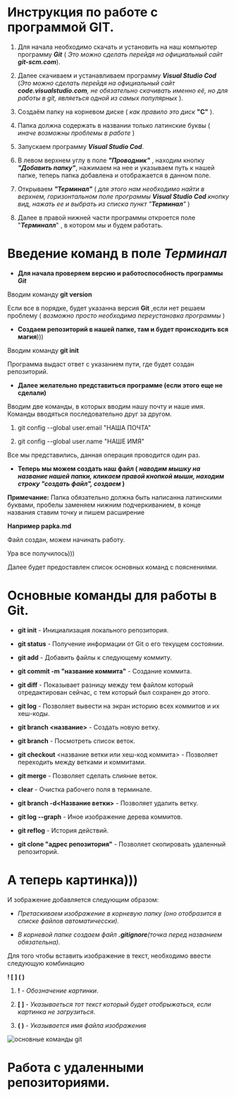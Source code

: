 # **Инструкция по работе с программой GIT.**

1. Для начала необходимо скачать и установить на наш компьютер программу __*Git*__ ( _Это можно сделать перейдя на официальный сайт **git-scm.com**_).

2. Далее скачиваем и устанавливаем программу __*Visual Studio Cod*__ (*Это можно сделать перейдя на официальный сайт **code.visualstudio.com**, не обязательно скачивать именно её, но для работы в git, являеться одной из самых популярных* ).

3. Создаём папку на корневом диске ( *как правило это диск*  **"C"** ).

4. Папка должна содержать в названии только латинские буквы ( *иначе возможны проблемы в работе* )

5. Запускаем программу __*Visual Studio Cod*__.

6. В левом верхнем углу в поле _**"Проводник"**_ , находим кнопку _**"Добавить папку"**_, нажимаем на нее и указываем путь к нашей папке, теперь папка добавлена и отображается в данном поле.

7. Открываем _**"Терминал"**_ ( _для этого нам необходимо найти в верхнем, горизонтальном поле программы __*Visual Studio Cod*__ кнопку вид, нажать ее и выбрать из списка пункт "**Терминал**"_ )

8. Далее в правой нижней части программы откроется поле "**_Терминалл_**" , в котором мы и будем работать.

# **Введение команд в поле _Терминал_**

* __Для начала проверяем версию и работоспособность программы__ **_Git_**

Вводим команду __git version__

Если все в порядке, будет указанна версия **Git** ,если нет решаем проблему ( _возможно просто необходима переустановка программы_ )

* __Создаем репозиторий в нашей папке, там и будет происходить вся магия__)))

Вводим команду __git init__

Программа выдаст ответ с указанием пути, где будет создан репозиторий.

* __Далее желательно представиться программе (если этого еще не сделали)__

Вводим две команды, в которых вводим нашу почту и наше имя. Команды вводяться последовательно друг за другом.

1. git config --global user.email "НАША ПОЧТА"

2. git config --global user.name "НАШЕ ИМЯ"

Все мы представились, данная операция проводится один раз.

* __Теперь мы можем создать наш файл ( _наводим мышку на название нашей папки, кликаем правой кнопкой мыши, находим строку "создать файл", создаем_ )__

**Примечание:** Папка обязательно должна быть написанна латинскими буквами, пробелы заменяем нижним подчеркиванием, в конце названия ставим точку и пишем расширение

**Например papka.md**

Файл создан, можем начинать работу.

Ура все получилось)))

Далее будет предоставлен список основных команд с пояснениями.

# Основные команды для работы в Git.

* **git init** - Инициализация локального репозитория.

* **git status** - Получение информации от Git о его текущем состоянии.

* **git add** - Добавить файлы к следующему коммиту.

* **git commit -m "название коммита"** - Создание коммита.

* **git diff** - Показывает разницу между тем файлом который отредактирован сейчас, с тем который был сохранен до этого.

* **git log** - Позволяет вывести на экран историю всех коммитов и их хеш-коды.

* **git branch <название>** - Создать новую ветку.

* **git branch** - Посмотреть список веток.

* **git checkout** <название ветки или хеш-код коммита> - Позволяет переходить между ветками и коммитами.

* **git merge** - Позволяет сделать слияние веток.

* **clear** - Очистка рабочего поля в терминале.

* **git branch -d<Название ветки>** - Позволяет удалить ветку.

* **git log --graph** - Иное изображение дерева коммитов.

* **git reflog** - История действий.

* **git clone "адрес репозитория"** - Позволяет скопировать удаленный репозиторий.

# А теперь картинка)))

И зображение добавляется следующим образом:

* _Претаскиваем изображение в корневую папку (оно отобразится в списке файлов автоматичесски)_.

* _В корневой папке создаем файл **.gitignore**(точка перед названием обязательна)._

Для того чтобы вставить изображение в текст, необходимо ввести следующую комбинацию 

**! [ ] ( )** 

1. **!** - _Обозначение картинки_.

2. **[ ]** - _Указываеться тот текст который будет отобрыжаться, если картинка не загрузиться_.

3. **( )** - _Указывается имя файла изображения_

![основные команды git](Com_git.jpeg)

# Работа с удаленными репозиториями.
